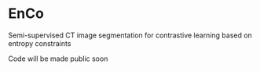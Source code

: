 # EnCo
Semi-supervised CT image segmentation for contrastive learning based on entropy constraints

Code will be made public soon
